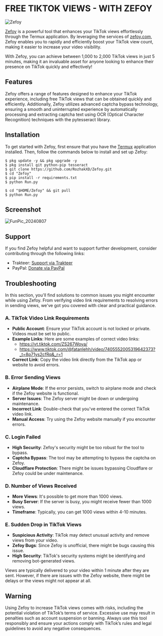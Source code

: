 # FREE TIKTOK VIEWS - WITH ZEFOY

![Zefoy](https://github.com/user-attachments/assets/a566e553-094d-4567-bfcd-e0887a25ec51)

[Zefoy](https://github.com/RozhakXD/Zefoy) is a powerful tool that enhances your TikTok views effortlessly through the Termux application. By leveraging the services of [zefoy.com](https://zefoy.com), Zefoy enables you to rapidly and efficiently boost your TikTok view count, making it easier to increase your video visibility.

With Zefoy, you can achieve between 1,000 to 2,000 TikTok views in just 5 minutes, making it an invaluable asset for anyone looking to enhance their presence on TikTok quickly and effectively!

## Features
Zefoy offers a range of features designed to enhance your TikTok experience, including free TikTok views that can be obtained quickly and efficiently. Additionally, Zefoy utilizes advanced captcha bypass technology, ensuring a smooth and uninterrupted experience by automatically processing and extracting captcha text using OCR (Optical Character Recognition) techniques with the pytesseract library.

## Installation
To get started with Zefoy, first ensure that you have the [Termux](https://f-droid.org/repo/com.termux_1020.apk) application installed. Then, follow the commands below to install and set up Zefoy:
```
$ pkg update -y && pkg upgrade -y
$ pkg install git python-pip tesseract
$ git clone https://github.com/RozhakXD/Zefoy.git
$ cd "Zefoy"
$ pip install -r requirements.txt
$ python Run.py
```

```
$ cd "$HOME/Zefoy" && git pull
$ python Run.py
```

## Screenshot
![FunPic_20240807](https://github.com/user-attachments/assets/ebb453f3-c2df-4014-acff-df9c33da5d05)

## Support
If you find Zefoy helpful and want to support further development, consider contributing through the following links:

- Trakteer: [Support via Trakteer](https://trakteer.id/rozhak_official/tip)
- PayPal: [Donate via PayPal](https://paypal.me/rozhak9)

## Troubleshooting
In this section, you'll find solutions to common issues you might encounter while using Zefoy. From verifying video link requirements to resolving errors in sending views, we've got you covered with clear and practical guidance.

### A. TikTok Video Link Requirements
- **Public Account**: Ensure your TikTok account is not locked or private. Videos must be set to public.
- **Example Links**: Here are some examples of correct video links:
    - https://vt.tiktok.com/ZS267Woya/
    - https://www.tiktok.com/@fatanlehh/video/7405552005319642373?_t=8p71ys2cfRq&_r=1
- **Correct Link**: Copy the video link directly from the TikTok app or website to avoid errors.

### B. Error Sending Views
- **Airplane Mode**: If the error persists, switch to airplane mode and check if the Zefoy website is functional.
- **Server Issues**: The Zefoy server might be down or undergoing maintenance.
- **Incorrect Link**: Double-check that you've entered the correct TikTok video link.
- **Manual Access**: Try using the Zefoy website manually if you encounter errors.

### C. Login Failed
- **High Security**: Zefoy's security might be too robust for the tool to bypass.
- **Captcha Bypass**: The tool may be attempting to bypass the captcha on Zefoy.
- **Cloudflare Protection**: There might be issues bypassing Cloudflare or Zefoy could be under maintenance.

### D. Number of Views Received
- **More Views**: It's possible to get more than 1000 views.
- **Busy Server**: If the server is busy, you might receive fewer than 1000 views.
- **Timeframe**: Typically, you can get 1000 views within 4-10 minutes.

### E. Sudden Drop in TikTok Views
- **Suspicious Activity**: TikTok may detect unusual activity and remove views from your video.
- **Zefoy Bugs**: Since Zefoy is unofficial, there might be bugs causing this issue.
- **High Security**: TikTok's security systems might be identifying and removing bot-generated views.

Views are typically delivered to your video within 1 minute after they are sent. However, if there are issues with the Zefoy website, there might be delays or the views might not appear at all.

## Warning
Using Zefoy to increase TikTok views comes with risks, including the potential violation of TikTok’s terms of service. Excessive use may result in penalties such as account suspension or banning. Always use this tool responsibly and ensure your actions comply with TikTok’s rules and legal guidelines to avoid any negative consequences.

